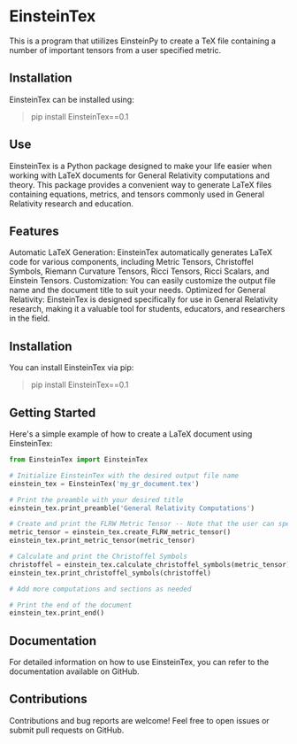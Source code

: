 # EinsteinTex
This is a program that utiilizes EinsteinPy to create a TeX file containing a number of important tensors from a user specified metric.

## Installation

EinsteinTex can be installed using:

> pip install EinsteinTex==0.1

## Use

EinsteinTex is a Python package designed to make your life easier when working with LaTeX documents for General Relativity computations and theory. This package provides a convenient way to generate LaTeX files containing equations, metrics, and tensors commonly used in General Relativity research and education.

## Features

Automatic LaTeX Generation: EinsteinTex automatically generates LaTeX code for various components, including Metric Tensors, Christoffel Symbols, Riemann Curvature Tensors, Ricci Tensors, Ricci Scalars, and Einstein Tensors.
Customization: You can easily customize the output file name and the document title to suit your needs.
Optimized for General Relativity: EinsteinTex is designed specifically for use in General Relativity research, making it a valuable tool for students, educators, and researchers in the field.

## Installation

You can install EinsteinTex via pip:

> pip install EinsteinTex==0.1

## Getting Started

Here's a simple example of how to create a LaTeX document using EinsteinTex:

```python
from EinsteinTex import EinsteinTex

# Initialize EinsteinTex with the desired output file name
einstein_tex = EinsteinTex('my_gr_document.tex')

# Print the preamble with your desired title
einstein_tex.print_preamble('General Relativity Computations')

# Create and print the FLRW Metric Tensor -- Note that the user can specify their own metric instead
metric_tensor = einstein_tex.create_FLRW_metric_tensor()
einstein_tex.print_metric_tensor(metric_tensor)

# Calculate and print the Christoffel Symbols
christoffel = einstein_tex.calculate_christoffel_symbols(metric_tensor)
einstein_tex.print_christoffel_symbols(christoffel)

# Add more computations and sections as needed

# Print the end of the document
einstein_tex.print_end()
```

## Documentation

For detailed information on how to use EinsteinTex, you can refer to the documentation available on GitHub.

## Contributions

Contributions and bug reports are welcome! Feel free to open issues or submit pull requests on GitHub.
